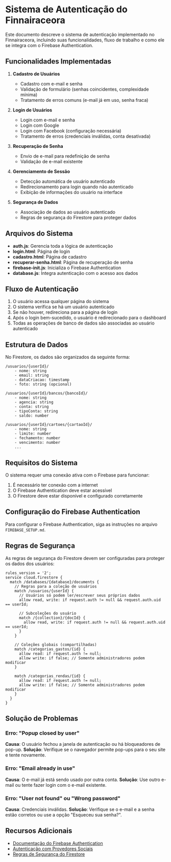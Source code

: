 # Sistema de Autenticação do Finnairaceora

Este documento descreve o sistema de autenticação implementado no Finnairaceora, incluindo suas funcionalidades, fluxo de trabalho e como ele se integra com o Firebase Authentication.

## Funcionalidades Implementadas

1. **Cadastro de Usuários**
   - Cadastro com e-mail e senha
   - Validação de formulário (senhas coincidentes, complexidade mínima)
   - Tratamento de erros comuns (e-mail já em uso, senha fraca)

2. **Login de Usuários**
   - Login com e-mail e senha
   - Login com Google
   - Login com Facebook (configuração necessária)
   - Tratamento de erros (credenciais inválidas, conta desativada)

3. **Recuperação de Senha**
   - Envio de e-mail para redefinição de senha
   - Validação de e-mail existente

4. **Gerenciamento de Sessão**
   - Detecção automática de usuário autenticado
   - Redirecionamento para login quando não autenticado
   - Exibição de informações do usuário na interface

5. **Segurança de Dados**
   - Associação de dados ao usuário autenticado
   - Regras de segurança do Firestore para proteger dados

## Arquivos do Sistema

- **auth.js**: Gerencia toda a lógica de autenticação
- **login.html**: Página de login
- **cadastro.html**: Página de cadastro
- **recuperar-senha.html**: Página de recuperação de senha
- **firebase-init.js**: Inicializa o Firebase Authentication
- **database.js**: Integra autenticação com o acesso aos dados

## Fluxo de Autenticação

1. O usuário acessa qualquer página do sistema
2. O sistema verifica se há um usuário autenticado
3. Se não houver, redireciona para a página de login
4. Após o login bem-sucedido, o usuário é redirecionado para o dashboard
5. Todas as operações de banco de dados são associadas ao usuário autenticado

## Estrutura de Dados

No Firestore, os dados são organizados da seguinte forma:

```
/usuarios/{userId}/
    - nome: string
    - email: string
    - dataCriacao: timestamp
    - foto: string (opcional)

/usuarios/{userId}/bancos/{bancoId}/
    - nome: string
    - agencia: string
    - conta: string
    - tipoConta: string
    - saldo: number

/usuarios/{userId}/cartoes/{cartaoId}/
    - nome: string
    - limite: number
    - fechamento: number
    - vencimento: number
    ...
```

## Requisitos do Sistema

O sistema requer uma conexão ativa com o Firebase para funcionar:

1. É necessário ter conexão com a internet
2. O Firebase Authentication deve estar acessível
3. O Firestore deve estar disponível e configurado corretamente

## Configuração do Firebase Authentication

Para configurar o Firebase Authentication, siga as instruções no arquivo `FIREBASE_SETUP.md`.

## Regras de Segurança

As regras de segurança do Firestore devem ser configuradas para proteger os dados dos usuários:

```
rules_version = '2';
service cloud.firestore {
  match /databases/{database}/documents {
    // Regras para a coleção de usuários
    match /usuarios/{userId} {
      // Usuários só podem ler/escrever seus próprios dados
      allow read, write: if request.auth != null && request.auth.uid == userId;
      
      // Subcoleções do usuário
      match /{collection}/{docId} {
        allow read, write: if request.auth != null && request.auth.uid == userId;
      }
    }
    
    // Coleções globais (compartilhadas)
    match /categorias_gastos/{id} {
      allow read: if request.auth != null;
      allow write: if false; // Somente administradores podem modificar
    }
    
    match /categorias_rendas/{id} {
      allow read: if request.auth != null;
      allow write: if false; // Somente administradores podem modificar
    }
  }
}
```

## Solução de Problemas

### Erro: "Popup closed by user"

**Causa**: O usuário fechou a janela de autenticação ou há bloqueadores de pop-up.
**Solução**: Verifique se o navegador permite pop-ups para o seu site e tente novamente.

### Erro: "Email already in use"

**Causa**: O e-mail já está sendo usado por outra conta.
**Solução**: Use outro e-mail ou tente fazer login com o e-mail existente.

### Erro: "User not found" ou "Wrong password"

**Causa**: Credenciais inválidas.
**Solução**: Verifique se o e-mail e a senha estão corretos ou use a opção "Esqueceu sua senha?".

## Recursos Adicionais

- [Documentação do Firebase Authentication](https://firebase.google.com/docs/auth)
- [Autenticação com Provedores Sociais](https://firebase.google.com/docs/auth/web/google-signin)
- [Regras de Segurança do Firestore](https://firebase.google.com/docs/firestore/security/get-started) 